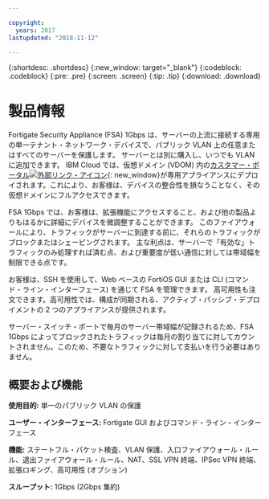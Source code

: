 ```yaml
---

copyright:
  years: 2017
lastupdated: "2018-11-12"

---
```


{:shortdesc: .shortdesc}
{:new_window: target="_blank"}
{:codeblock: .codeblock}
{:pre: .pre}
{:screen: .screen}
{:tip: .tip}
{:download: .download}

# 製品情報

Fortigate Security Appliance  (FSA) 1Gbps は、サーバーの上流に接続する専用の単一テナント・ネットワーク・デバイスで、パブリック VLAN 上の任意またはすべてのサーバーを保護します。 サーバーとは別に購入し、いつでも VLAN に追加できます。  IBM Cloud では、仮想ドメイン (VDOM) 内の[カスタマー・ポータル![外部リンク・アイコン](../../icons/launch-glyph.svg "外部リンク・アイコン")](http://www.fortinet.com/sites/default/files/productdatasheets/FortiGate-300C.pdf){: new_window}が専用アプライアンスにデプロイされます。これにより、お客様は、デバイスの整合性を損なうことなく、その仮想ドメインにフルアクセスできます。 

FSA 1Gbps では、お客様は、拡張機能にアクセスすること、および他の製品よりもはるかに詳細にデバイスを微調整することができます。 このファイアウォールにより、トラフィックがサーバーに到達する前に、それらのトラフィックがブロックまたはシェーピングされます。 主な利点は、サーバーで「有効な」トラフィックのみ処理すれば済む点、および重要度が低い通信に対しては帯域幅を制限できる点です。 

お客様は、SSH を使用して、Web ベースの FortiOS GUI または CLI (コマンド・ライン・インターフェース) を通じて FSA を管理できます。 高可用性も注文できます。高可用性では、構成が同期される、アクティブ・パッシブ・デプロイメントの 2 つのアプライアンスが提供されます。

サーバー・スイッチ・ポートで毎月のサーバー帯域幅が記録されるため、FSA 1Gbps によってブロックされたトラフィックは毎月の割り当てに対してカウントされません。このため、不要なトラフィックに対して支払いを行う必要はありません。

## 概要および機能

**使用目的:** 単一のパブリック VLAN の保護

**ユーザー・インターフェース:** Fortigate GUI およびコマンド・ライン・インターフェース

**機能:** ステートフル・パケット検査、VLAN 保護、入口ファイアウォール・ルール、退出ファイアウォール・ルール、NAT、SSL VPN 終端、IPSec VPN 終端、拡張ロギング、高可用性 (オプション)

**スループット:** 1Gbps (2Gbps 集約)
